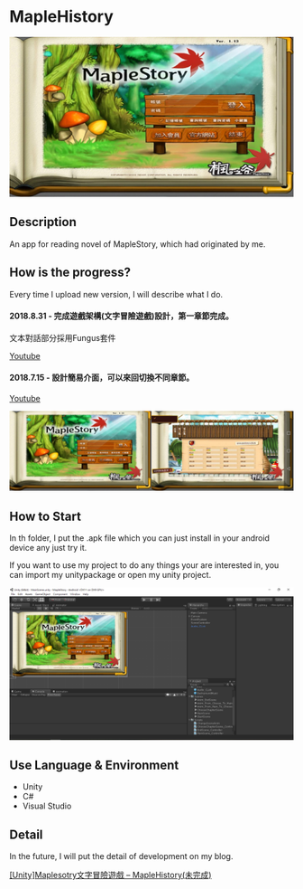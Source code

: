 # MapleHistory
<img src="img/2.jpg" alt="Smiley face" >

## Description
An app for reading novel of MapleStory, which had originated by me.

## How is the progress?
Every time I upload new version, I will describe what I do.

#### 2018.8.31 - 完成遊戲架構(文字冒險遊戲)設計，第一章節完成。
文本對話部分採用Fungus套件

[Youtube](https://www.youtube.com/watch?v=8MUCEdVlY6o&t=1s)

#### 2018.7.15 - 設計簡易介面，可以來回切換不同章節。
[Youtube](https://www.youtube.com/watch?v=6ctcRedrADs)

<img src="img/2.jpg" alt="Smiley face"  width="50%"><img src="img/3.jpg" alt="Smiley face"  width="50%">

## How to Start
In th folder, I put the .apk file which you can just install in your android device any just try it.

If you want to use my project to do any things your are interested in, you can import my unitypackage or open my unity project.

<img src="img/1.PNG" alt="Smiley face" >

## Use Language & Environment
- Unity
- C#
- Visual Studio

## Detail
In the future, I will put the detail of development on my blog.

[ [Unity]Maplesotry文字冒險遊戲 – MapleHistory(未完成) ](https://john850512.wordpress.com/2018/07/15/unitymaplesotry%E6%96%87%E5%AD%97%E5%86%92%E9%9A%AA%E9%81%8A%E6%88%B2-maplehistory%E5%B0%9A%E6%9C%AA%E5%AE%8C%E6%88%90/#more-2455)
